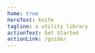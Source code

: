 ```yaml
---
home: true
heroText: knife
tagline: a utility library
actionText: Get Started
actionLink: /guide/
---
```


